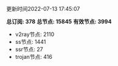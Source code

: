 更新时间2022-07-13 17:45:07

**总订阅: 378**
**总节点: 15845**
**有效节点: 3994**
- v2ray节点: 2110
- ss节点: 1441
- ssr节点: 27
- trojan节点: 416

